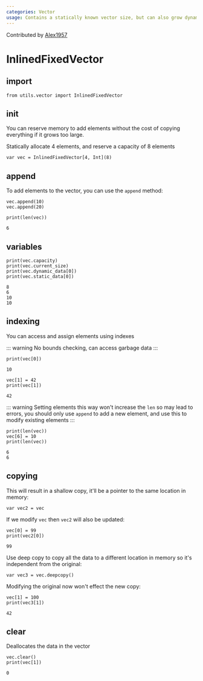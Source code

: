 ```yaml
---
categories: Vector
usage: Contains a statically known vector size, but can also grow dynamically at runtime
---
```


Contributed by [Alex1957](https://github.com/Alex19578)

# InlinedFixedVector
## import


```mojo
from utils.vector import InlinedFixedVector
```

## init

You can reserve memory to add elements without the cost of copying everything if it grows too large.

Statically allocate 4 elements, and reserve a capacity of 8 elements


```mojo
var vec = InlinedFixedVector[4, Int](8)
```

## append
To add elements to the vector, you can use the `append` method:


```mojo
vec.append(10)
vec.append(20)

print(len(vec))
```

    6


## variables


```mojo
print(vec.capacity)
print(vec.current_size)
print(vec.dynamic_data[0])
print(vec.static_data[0])
```

    8
    6
    10
    10


## indexing
You can access and assign elements using indexes

::: warning
No bounds checking, can access garbage data
:::


```mojo
print(vec[0])
```

    10



```mojo
vec[1] = 42
print(vec[1])
```

    42


::: warning
Setting elements this way won't increase the `len` so may lead to errors, you should only use `append` to add a new element, and use this to modify existing elements
:::


```mojo
print(len(vec))
vec[6] = 10
print(len(vec))
```

    6
    6


## copying

This will result in a shallow copy, it'll be a pointer to the same location in memory:


```mojo
var vec2 = vec
```

If we modify `vec` then `vec2` will also be updated:


```mojo
vec[0] = 99
print(vec2[0])
```

    99


Use deep copy to copy all the data to a different location in memory so it's independent from the original:


```mojo
var vec3 = vec.deepcopy()
```

Modifying the original now won't effect the new copy:


```mojo
vec[1] = 100
print(vec3[1])
```

    42


## clear
Deallocates the data in the vector


```mojo
vec.clear()
print(vec[1])
```

    0


<CommentService />
